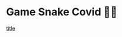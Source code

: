 # Game Snake Covid 🐍🐍

[title](https://view.officeapps.live.com/op/view.aspx?src=https%3A%2F%2Fraw.githubusercontent.com%2FNgocTien0110%2FSnake-Covid%2Fmain%2FPresentation1.pptx&wdOrigin=BROWSELINK)
